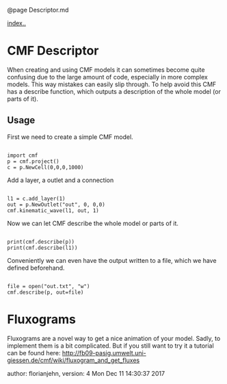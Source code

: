 @page Descriptor.md

[index..](CmfTutStart.md)

# CMF Descriptor

When creating and using CMF models it can sometimes become quite
confusing due to the large amount of code, especially in more complex
models. This way mistakes can easily slip through. To help avoid this
CMF has a describe function, which outputs a description of the whole
model (or parts of it).

## Usage

First we need to create a simple CMF model.

``` {.py}

import cmf
p = cmf.project()
c = p.NewCell(0,0,0,1000)
```

Add a layer, a outlet and a connection

``` {.py}

l1 = c.add_layer(1)
out = p.NewOutlet("out", 0, 0,0)
cmf.kinematic_wave(l1, out, 1)
```

Now we can let CMF describe the whole model or parts of it.

``` {.py}

print(cmf.describe(p))
print(cmf.describe(l1))
```

Conveniently we can even have the output written to a file, which we
have defined beforehand.

``` {.py}

file = open("out.txt", "w")
cmf.describe(p, out=file)
```

# Fluxograms

Fluxograms are a novel way to get a nice animation of your model. Sadly,
to implement them is a bit complicated. But if you still want to try it
a tutorial can be found here:
<http://fb09-pasig.umwelt.uni-giessen.de/cmf/wiki/fluxogram_and_get_fluxes>

author: florianjehn, version: 4 Mon Dec 11 14:30:37 2017
